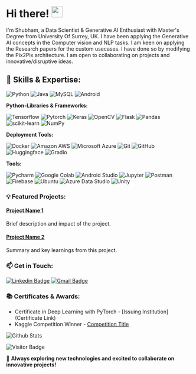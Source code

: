 # Hi there! <img src="https://raw.githubusercontent.com/aemmadi/aemmadi/master/wave.gif" width="30">
I'm Shubham, a Data Scientist & Generative AI Enthusiast with Master's Degree from University Of Surrey, UK. I have been applying the Generative AI concepts in the Computer vision and NLP tasks. 
I am keen on applying the Research papers for the custom usecases. I have done so by modifying the Pix2Pix architecture. I am open to collaborating on projects and innovative/disruptive ideas.

## 🚀 Skills & Expertise:

![Python](https://img.shields.io/badge/-Python-black?style=flat-square&logo=Python)
![Java](https://img.shields.io/badge/-Java-E34A86?style=flat-square&logo=Java)
![MySQL](https://img.shields.io/badge/-MySQL-yellow?style=flat-square&logo=mysql)
![Android](https://img.shields.io/badge/-android-black?style=flat-square&logo=android)


**Python-Libraries & Frameworks:**

![Tensorflow](https://img.shields.io/badge/-Tensorflow-black?style=flat-square&logo=Tensorflow)
![Pytorch](https://img.shields.io/badge/-Pytorch-ECD53F?style=flat-square&logo=Pytorch)
![Keras](https://img.shields.io/badge/-Keras-D00000?style=flat-square&logo=Keras)
![OpenCV](https://img.shields.io/badge/-OpenCV-5C3EE8?style=flat-square&logo=OpenCV)
![Flask](https://img.shields.io/badge/-Flask-000000?style=flat-square&logo=Flask)
![Pandas](https://img.shields.io/badge/-Pandas-150458?style=flat-square&logo=Pandas)
![scikit-learn](https://img.shields.io/badge/-scikitlearn-black?style=flat-square&logo=scikitlearn)
![NumPy](https://img.shields.io/badge/-NumPy-013243?style=flat-square&logo=NumPy)


**Deployment Tools:**

![Docker](https://img.shields.io/badge/-Docker-black?style=flat-square&logo=docker)
![Amazon AWS](https://img.shields.io/badge/Amazon%20AWS-232F3E?style=flat-square&logo=amazon-aws)
![Microsoft Azure](https://img.shields.io/badge/Microsoft%20Azure-232F7E?style=flat-square&logo=microsoft-azure)
![Git](https://img.shields.io/badge/-Git-black?style=flat-square&logo=git)
![GitHub](https://img.shields.io/badge/-GitHub-181717?style=flat-square&logo=github)
![Huggingface](https://img.shields.io/badge/-HuggingFace-black?style=flat-square&logo=HuggingFace)
![Gradio](https://img.shields.io/badge/-gradio-black?style=flat-square&logo=gradio)


**Tools:**

![Pycharm](https://img.shields.io/badge/-PyCharm-black?style=flat-square&logo=PyCharm)
![Google Colab](https://img.shields.io/badge/-GoogleColab-black?style=flat-square&logo=GoogleColab)
![Android Studio](https://img.shields.io/badge/-androidstudio-black?style=flat-square&logo=androidstudio)
![Jupyter](https://img.shields.io/badge/-Jupyter-5C3EE8?style=flat-square&logo=Jupyter)
![Postman](https://img.shields.io/badge/-Postman-black?style=flat-square&logo=Postman)
![Firebase](https://img.shields.io/badge/-FIrebase-5C3EE8?style=flat-square&logo=Firebase)
![Ubuntu](https://img.shields.io/badge/-Ubuntu-5C3EE8?style=flat-square&logo=Ubuntu)
![Azure Data Studio](https://img.shields.io/badge/Azure%20Data%20Studio-232F7E?style=flat-square&logo=microsoft-azure)
![Unity](https://img.shields.io/badge/Unity-232F7E?style=flat-square&logo=unity)


### 💡 Featured Projects:
#### [Project Name 1](Link)
Brief description and impact of the project.

#### [Project Name 2](Link)
Summary and key learnings from this project.

### 📫 Get in Touch:
[![Linkedin Badge](https://img.shields.io/badge/-shubhamgogri-blue?style=flat-square&logo=Linkedin&logoColor=white&link=www.linkedin.com/in/shubham-gogri)](https://www.linkedin.com/in/shubham-gogri)
[![Gmail Badge](https://img.shields.io/badge/-shubhamgogri90@gmail.com-c14438?style=flat-square&logo=Gmail&logoColor=white&link=mailto:shubhamgogri90@gmail.com)](mailto:shubhamgogri90@gmail.com)

### 📚 Certificates & Awards:
- Certificate in Deep Learning with PyTorch - [Issuing Institution](Certificate Link)
- Kaggle Competition Winner - [Competition Title](Link)



![Github Stats](https://github-readme-stats.vercel.app/api?username=shubhamgogri&count_private=true&show_icons=true&include_all_commits=true)

![Visitor Badge](https://visitor-badge.laobi.icu/badge?page_id=shubhamgogri.shubhamgogri)

🔭 **Always exploring new technologies and excited to collaborate on innovative projects!**

